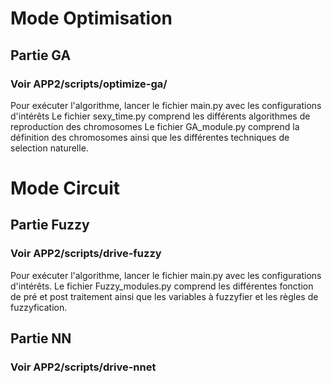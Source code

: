 # Mode Optimisation

## Partie GA
### Voir APP2/scripts/optimize-ga/

Pour exécuter l'algorithme, lancer le fichier main.py avec les configurations d'intérêts
Le fichier sexy_time.py comprend les différents algorithmes de reproduction des chromosomes
Le fichier GA_module.py comprend la définition des chromosomes ainsi que les différentes techniques de selection naturelle.

# Mode Circuit

## Partie Fuzzy
### Voir APP2/scripts/drive-fuzzy

Pour exécuter l'algorithme, lancer le fichier main.py avec les configurations d'intérêts. 
Le fichier Fuzzy_modules.py comprend les différentes fonction de pré et post traitement ainsi que les variables à fuzzyfier et les règles de fuzzyfication.

## Partie NN
### Voir APP2/scripts/drive-nnet

